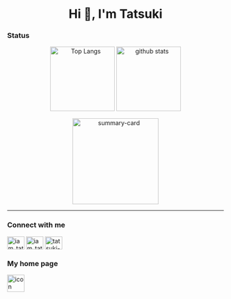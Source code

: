 <h1 align="center">Hi 👋, I'm Tatsuki</h1>

### Status
<p align="center"> 
  <img alt="Top Langs" height="150px" src="https://github-readme-stats.vercel.app/api/top-langs/?username=iamtatsuki05&theme=radical&show_icons=true&layout=compact&langs_count=8&hide=jupyter%20notebook" />
  <img alt="github stats" height="150px" src="https://github-readme-stats.vercel.app/api?username=iamtatsuki05&theme=radical&show_icons=true&count_private=true&include_all_commits=false" />
</p>
<p align="center"> 
  <img alt="summary-card" height="200px" src="https://github-profile-summary-cards.vercel.app/api/cards/profile-details?username=iamtatsuki05&theme=radical" />
</p>

---

<h3 align="left">Connect with me</h3>
<p align="left">
<a href="https://twitter.com/iam_tatsuki05" target="blank"><img align="center" src="https://raw.githubusercontent.com/rahuldkjain/github-profile-readme-generator/master/src/images/icons/Social/twitter.svg" alt="iam_tatsuki05" height="30" width="40" /></a>
<a href="https://instagram.com/iam_tatsuki05" target="blank"><img align="center" src="https://raw.githubusercontent.com/rahuldkjain/github-profile-readme-generator/master/src/images/icons/Social/instagram.svg" alt="iam_tatsuki05" height="30" width="40" /></a>
<a href="https://linkedin.com/in/tatsuki-okada-186362224" target="blank"><img align="center" src="https://raw.githubusercontent.com/rahuldkjain/github-profile-readme-generator/master/src/images/icons/Social/linked-in-alt.svg" alt="tatsuki-okada-186362224" height="30" width="40" /></a>

<h3 align="left">My home page</h3>

<a href="https://iamtatsuki05.github.io/" target="_blank">
  <img src="https://iamtatsuki05.github.io/favicon.ico" alt="icon" width="40" width="40">
  
</a>
